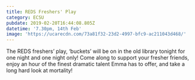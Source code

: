 ```yaml
---
title: REDS Freshers' Play
category: ECSU
pubdate: 2019-02-20T16:44:08.805Z
datetime: '7.30pm, 14th Feb'
image: 'https://ucarecdn.com/73a81f32-23d2-4997-bfc9-ac211043d468/'
---
```

The REDS freshers’ play, ‘buckets’ will be on in the old library tonight for one night and one night only! Come along to support your fresher friends, enjoy an hour of the finest dramatic talent Emma has to offer, and take a long hard look at mortality!

